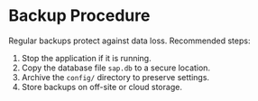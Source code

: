 # Backup Procedure

Regular backups protect against data loss. Recommended steps:

1. Stop the application if it is running.
2. Copy the database file `sap.db` to a secure location.
3. Archive the `config/` directory to preserve settings.
4. Store backups on off-site or cloud storage.
